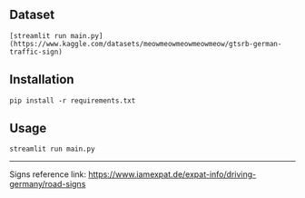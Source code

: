 ## Dataset

```
[streamlit run main.py](https://www.kaggle.com/datasets/meowmeowmeowmeowmeow/gtsrb-german-traffic-sign)
```
## Installation

```
pip install -r requirements.txt
```

## Usage

```
streamlit run main.py
```


--------------------------

Signs reference link: https://www.iamexpat.de/expat-info/driving-germany/road-signs

